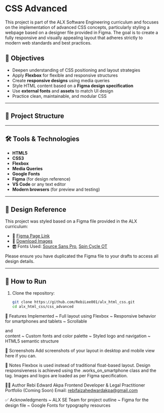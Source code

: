 # CSS Advanced

This project is part of the ALX Software Engineering curriculum and focuses on the implementation of advanced CSS concepts, particularly styling a webpage based on a designer file provided in Figma. The goal is to create a fully responsive and visually appealing layout that adheres strictly to modern web standards and best practices.

## 🧠 Objectives

- Deepen understanding of CSS positioning and layout strategies
- Apply **Flexbox** for flexible and responsive structures
- Create **responsive designs** using media queries
- Style HTML content based on a **Figma design specification**
- Use **external fonts** and **assets** to match UI design
- Practice clean, maintainable, and modular CSS

---

## 📁 Project Structure


---

## 🛠️ Tools & Technologies

- **HTML5**
- **CSS3**
- **Flexbox**
- **Media Queries**
- **Google Fonts**
- **Figma** (for design reference)
- **VS Code** or any text editor
- **Modern browsers** (for preview and testing)

---

## 📐 Design Reference

This project was styled based on a Figma file provided in the ALX curriculum:

- 📄 [Figma Page Link](https://savanna.alxafrica.com/rltoken/Sh2bjjzliJAnMerEI6I2hQ)
- 🎨 [Download Images](https://savanna.alxafrica.com/rltoken/sGbjBBQFlXg61KqQaWzurA)
- 🆎 Fonts Used: [Source Sans Pro](https://savanna.alxafrica.com/rltoken/dIzvSCd7pc-TvhbPzIZFtA), [Spin Cycle OT](https://savanna.alxafrica.com/rltoken/2GiLUC7TtmTQTAnS1dlPKQ)

Please ensure you have duplicated the Figma file to your drafts to access all design details.

---

## 🚀 How to Run

1. Clone the repository:
   ```bash
   git clone https://github.com/RebiLee001/alx_html_css.git
   cd alx_html_css/css_advanced

🧩 Features Implemented
~ Full layout using Flexbox
~ Responsive behavior for smartphones and tablets
~ Scrollable <article> and <aside> content
~ Custom fonts and color palette
~ Styled logo and navigation
~ HTML5 semantic structure

📸 Screenshots
Add screenshots of your layout in desktop and mobile view here if you can.

📌 Notes
Flexbox is used instead of traditional float-based layout.
Design responsiveness is achieved using the .works_on_smartphone class and the <meta name="viewport"> tag.
Images and logos are loaded as per Figma specification.

🧑‍💻 Author
Rebi Edward Akpa
Frontend Developer & Legal Practitioner
Portfolio (Coming Soon)
Email: rebifaizahedwardakpa@gmail.com

✅ Acknowledgments
~ ALX SE Team for project outline
~ Figma for the design file
~ Google Fonts for typography resources